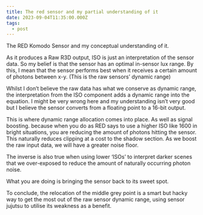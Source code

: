 ```yaml
---
title: The red sensor and my partial understanding of it
date: 2023-09-04T11:35:00.000Z
tags:
  - post
---
```

The RED Komodo Sensor and my conceptual understanding of it.

As it produces a Raw R3D output, ISO is just an interpretation of the sensor data. So my belief is that the sensor has an optimal in-sensor lux range. By this, I mean that the sensor performs best when it receives a certain amount of photons between x-y. (This is the raw sensors’ dynamic range)

Whilst I don’t believe the raw data has what we conserve as dynamic range, the interpretation from the ISO component adds a dynamic range into the equation. I might be very wrong here and my understanding isn’t very good but I believe the sensor converts from a floating point to a 16-bit output.

This is where dynamic range allocation comes into place. As well as signal boosting. because when you do as RED says to use a higher ISO like 1600 in bright situations, you are reducing the amount of photons hitting the sensor. This naturally reduces clipping at a cost to the shadow section. As we boost the raw input data, we will have a greater noise floor.

The inverse is also true when using lower ‘ISOs’ to interpret darker scenes that we over-exposed to reduce the amount of naturally occurring photon noise.

What you are doing is bringing the sensor back to its sweet spot.

To conclude, the relocation of the middle grey point is a smart but hacky way to get the most out of the raw sensor dynamic range, using sensor jujutsu to utilise its weakness as a benefit.